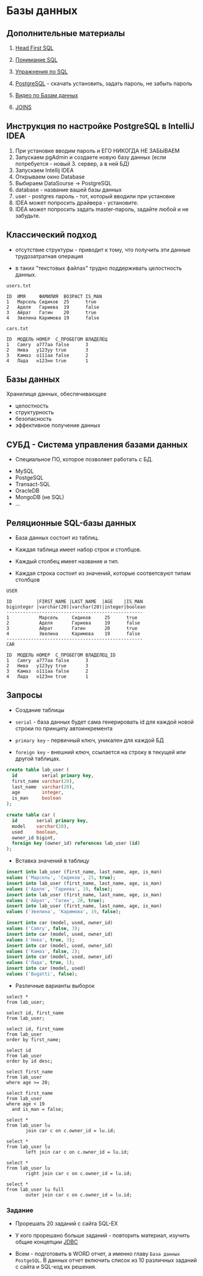 # Базы данных

## Дополнительные материалы

1. [Head First SQL](https://edu.tatar.ru/upload/images/files/%D0%9B%D0%B8%D0%BD%D0%BD%20%D0%91%D0%B5%D0%B9%D0%BB%D0%B8%20-%20%D0%98%D0%B7%D1%83%D1%87%D0%B0%D0%B5%D0%BC%20SQL.pdf)

2. [Понимание SQL](http://specfx.narod.ru/books/SQL_M_Gruber.pdf)

3. [Упражнения по SQL](http://www.sql-ex.ru/?Lang=0)

4. [PostgreSQL](https://www.enterprisedb.com/downloads/postgres-postgresql-downloads) - скачать установить, задать пароль, не забыть пароль

5. [Видео по Базам данных](https://www.youtube.com/watch?v=Rt6XA5BaZhA&t=3s)

6. [JOINS](https://www.w3schools.com/sql/sql_join.asp)

## Инструкция по настройке PostgreSQL в IntelliJ IDEA

1. При установке вводим пароль и ЕГО НИКОГДА НЕ ЗАБЫВАЕМ
2. Запускаем pgAdmin и создаете новую базу данных (если потребуется - новый 3. сервер, а в ней БД)
3. Запускаем Intellij IDEA
4. Открываем окно Database
5. Выбираем DataSourse -> PostgreSQL
6. database - название вашей базы данных
7. user - postgres
пароль - тот, который вводили при установке
8. IDEA может попросить драйвера - установите.
9. IDEA может попросить задать master-пароль, задайте любой и не забудьте.

## Классический подход

- отсутствие структуры - приводит к тому, что получить эти данные трудозатратная операция

- в таких "текстовых файлах" трудно поддерживать целостность данных.

```
users.txt

ID  ИМЯ     ФАМИЛИЯ  ВОЗРАСТ IS_MAN 
1   Марсель Сидиков  25      true
2   Аделя   Гариева  19      false
3   Айрат   Гатин    20      true
4   Эвелина Каримова 19      false
```

```
cars.txt

ID  МОДЕЛЬ НОМЕР  С_ПРОБЕГОМ ВЛАДЕЛЕЦ
1   Camry  a777aa false      3
2   Нива   у123уу true       3
3   Камаз  о111aa false      2
4   Лада   н123нн true       1
```


## Базы данных

Хранилище данных, обеспечивающее

- целостность
- структурность
- безопасность
- эффективное получение данных


## СУБД - Система управления базами данных

* Специальное ПО, которое позволяет работать с БД.

- MySQL
- PostgeSQL
- Transact-SQL
- OracleDB
- MongoDB (не SQL)
- ...

## Реляционные SQL-базы данных

* База данных состоит из таблиц.

* Каждая таблица имеет набор строк и столбцов.

* Каждый столбец имеет название и тип.

* Каждая строка состоит из значений, которые соответсвуют типам столбцов

```
USER

ID         |FIRST_NAME |LAST_NAME  |AGE    |IS_MAN
biginteger |varchar(20)|varchar(20)|integer|boolean 
--------------------------------------------------
1           Марсель     Сидиков     25      true
2           Аделя       Гариева     19      false
3           Айрат       Гатин       20      true
4           Эвелина     Каримова    19      false
--------------------------------------------------
CAR

ID  МОДЕЛЬ НОМЕР  С_ПРОБЕГОМ ВЛАДЕЛЕЦ_ID
1   Camry  a777aa false      3
2   Нива   у123уу true       3
3   Камаз  о111aa false      2
4   Лада   н123нн true       1
```

## Запросы

* Создание таблицы

* `serial` - база данных будет сама генерировать id для каждой новой строки по принципу автоинкремента

* `primary key` - первичный ключ, уникален для каждой БД

* `foreign key` - внешний ключ, ссылается на строку в текущей или другой таблицах.

```SQL
create table lab_user (
  id         serial primary key,
  first_name varchar(20),
  last_name  varchar(20),
  age        integer,
  is_man     boolean
);

create table car (
  id       serial primary key,
  model    varchar(20),
  used     boolean,
  owner_id bigint,
  foreign key (owner_id) references lab_user (id)
);
```

* Вставка значений в таблицу

```SQL
insert into lab_user (first_name, last_name, age, is_man)
values ('Марсель', 'Сидиков', 25, true);
insert into lab_user (first_name, last_name, age, is_man)
values ('Аделя', 'Гариева', 19, false);
insert into lab_user (first_name, last_name, age, is_man)
values ('Айрат', 'Гатин', 20, true);
insert into lab_user (first_name, last_name, age, is_man)
values ('Эвелина', 'Каримова', 19, false);

insert into car (model, used, owner_id)
values ('Camry', false, 3);
insert into car (model, used, owner_id)
values ('Нива', true, 3);
insert into car (model, used, owner_id)
values ('Камаз', false, 2);
insert into car (model, used, owner_id)
values ('Лада', true, 1);
insert into car (model, used)
values ('Bugatti', false);
```

* Различные варианты выборок

```
select *
from lab_user;

select id, first_name
from lab_user;

select id, first_name
from lab_user
order by first_name;

select id
from lab_user
order by id desc;

select first_name
from lab_user
where age >= 20;

select first_name
from lab_user
where age < 19
  and is_man = false;

select *
from lab_user lu
       join car c on c.owner_id = lu.id;

select *
from lab_user lu
       left join car c on c.owner_id = lu.id;

select *
from lab_user lu
       right join car c on c.owner_id = lu.id;

select *
from lab_user lu full
       outer join car c on c.owner_id = lu.id;
```

### Задание

* Прорешать 20 заданий с сайта SQL-EX

* У кого прорешано больше заданий - повторить материал, изучить общие концепции [JDBC](https://www.javatpoint.com/java-jdbc)

* Всем - подготовить в WORD отчет, а именно главу `База данных PostgeSQL`. В данных отчет включить список из 10 различных заданий с сайта и SQL-код их решения.



